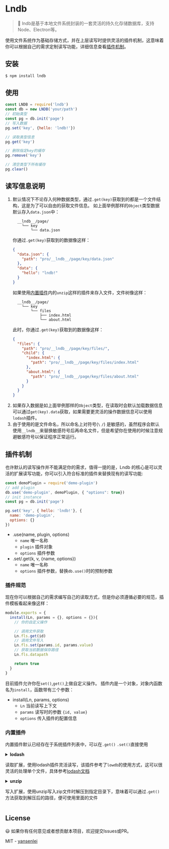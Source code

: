 # Lndb

> :file_folder: lndb是基于本地文件系统封装的一套灵活的持久化存储数据库，支持Node、Electron等。

使用文件系统作为基础存储方式，并在上层读写时提供灵活的插件机制，这意味着你可以根据自己的需求定制读写功能，详细信息查看[插件机制](#插件机制)。



## 安装

```bash
$ npm install lndb
```

## 使用

```js
const LNDB = require('lndb')
const db = new LNDB('your/path')
// 初始类型
const pg = db.init('page')
// 写入数据
pg.set('key', {hello: 'lndb!'})

// 读取类型信息
pg.get('key')

// 删除指定key的缓存
pg.remove('key')

// 清空类型下所有缓存
pg.clear()
```

## 读写信息说明
1. 默认情况下不论存入何种数据类型，通过`.get(key)`获取到的都是一个文件结构，这是为了可以自由的获取文件信息。
   如上面举例那样的`Object`类型数据默认存入`data.json`中：
    ```
      __lndb__/page/
        └── key
            └── data.json
    ```
    你通过`.get(key)`获取到的数据像这样：
    ```json
    {
      "data.json": {
        "path": "pro/__lndb__/page/key/data.json"
      },
      "data": {
        "hello": "lndb!"
      }
    }
    ```
    如果使用[内置插件](#内置插件)内的`unzip`这样的插件来存入文件，文件树像这样：
    ```
      __lndb__/page/
        └── key
            └── files
                ├── index.html
                └── about.html
    ```
    此时，你通过`.get(key)`获取到的数据像这样：
    ```json
    {
      "files": {
        "path": "pro/__lndb__/page/key/files/",
        "child": {
          "index.html": {
            "path": "pro/__lndb__/page/key/files/index.html"
          },
          "about.html": {
            "path": "pro/__lndb__/page/key/files/about.html"
          }
        }
      }
    }
    ```
2. 如果存入数据是如上面举例那样的`Object`类型，在读取时会默认加载数据信息可以通过`get(key).data`获取，如果需要更灵活的操作数据信息可以使用`lodash`插件。
3. 由于使用的是文件命名，所以命名上对符号(`\` `/`) 是敏感的，虽然程序会默认使用`__lndb__`来替换敏感符号后再命名文件，但是希望你在使用的时候注意规避敏感符号以保证程序正常运行。

## 插件机制
也许默认的读写操作并不能满足你的需求，值得一提的是，Lndb 的核心是可以灵活的扩展读写功能，你可以引入符合标准的插件来替换现有的读写功能:
```js
const demoPlugin = require('demo-plugin')
// add plugin
db.use('demo-plugin', demoPlugin, { "options": true})
// init instance
const pg = db.init('page')

pg.set('key', { hello: 'lndb!'}, {
  name: 'demo-plugin',
  options: {}
})
```
- .use(name, plugin, options)
  - `name`      唯一名称
  - `plugin`    插件对象
  - `options`   插件参数
- .set/.get(k, v, {name, options})
  - `name`      唯一名称
  - `options`   插件参数，替换`db.use()`时的预制参数

### 插件规范
现在你可以根据自己的需求编写自己的读取方式，但是你必须遵循必要的规范，插件模板看起来像这样：
```js
module.exports = {
  install(Ln, params = {}, options = {}){
    // 你的自定义操作

    // 调用文件获取
    Ln.fls.get(id)
    // 调用文件写入
    Ln.fls.set(params.id, params.value)
    // 获取当前数据保存路径
    Ln.fls.datapath

    return true
  }
}
```
目前插件允许你在`set()`,`get()`上做自定义操作。
插件内是一个对象，对象内函数名为`install`，函数带有三个参数：
- install(Ln, params, options)
  - `Ln`      当前读写上下文
  - `params`  读写时的参数 `{id, value}`
  - `options` 传入插件的配置信息

### 内置插件
内置插件默认已经存在于系统插件列表中，可以在`.get()` `.set()`直接使用

<details>
  <summary>
  <b>lodash</b>
  <p>

  读取扩展，使用lodash插件灵活读写，该插件参考了`lowdb`的使用方式，这可以很灵活的处理单个文件，具体参考[lodash文档](https://lodash.com/)
  
  </p>
  </summary>
  
```js
const pg = db.init('page')

const _ = pg.get('key', ['lodash'])
_.setState({hello: 'lndb!'}).write()
_.getState() // { hello: 'lndb!'}
_.has("hello").value() // true
_.update("hello", n => n.toUpperCase()).write() // update -> { hello: 'LNDB!!'}
```
#### lodash plugin API
- _.setState()
  - 写入数据到实例中
- _.getState()
  - 获取当前实例的数据
- _.update()
  - 更新数据
- _.read()
  - 读取磁盘中的数据到实例，返回实例
- _.write()
  - 所有写入操作需要调用`.write()`后才写入磁盘
</details>


<details>
  <summary>
  <b>unzip</b>
  <p>

  写入扩展，使用unzip写入zip文件时解压到指定目录下，意味着可以通过`.get()`方法获取到解压后的路径，便可使用里面的文件

  </p>
  </summary>

```js
pg.set('key', value, {
  name: 'unzip'
})

pg.get('key')
```
- `value` \<Buffer> | \<Base64>
</details>

## License
:smiley: 如果你有任何意见或者想贡献本项目，欢迎提交Issues或PR。

MIT - [yansenlei](https://github.com/yansenlei)
